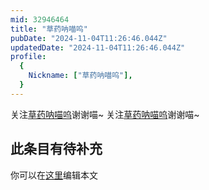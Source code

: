 ```yaml
---
mid: 32946464
title: "草药呐喵呜"
pubDate: "2024-11-04T11:26:46.044Z"
updatedDate: "2024-11-04T11:26:46.044Z"
profile:
  {
    Nickname: ["草药呐喵呜"],
  }
---
```


关注[草药呐喵呜](https://space.bilibili.com/32946464)谢谢喵~ 关注[草药呐喵呜](https://space.bilibili.com/32946464)谢谢喵~

## 此条目有待补充
你可以在[这里](https://github.com/Yuhanawa/VTuber.ICU-Content/edit/master/v/草药呐喵呜/index.md)编辑本文
